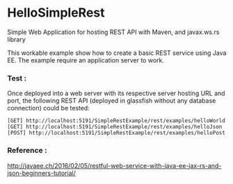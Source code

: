# HelloSimpleRest
Simple Web Application for hosting REST API with Maven, and javax.ws.rs library

This workable example show how to create a basic REST service using Java EE.
The example require an application server to work. 

### Test :
Once deployed into a web server with its respective server hosting URL and port, 
the following REST API (deployed in glassfish without any database connection) could be tested:

    [GET] http://localhost:5191/SimpleRestExample/rest/examples/helloWorld 
    [GET] http://localhost:5191/SimpleRestExample/rest/examples/helloJson
    [POST] http://localhost:5191/SimpleRestExample/rest/examples/helloPost

### Reference :

http://javaee.ch/2016/02/05/restful-web-service-with-java-ee-jax-rs-and-json-beginners-tutorial/